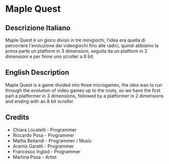 # Maple Quest

## Descrizione Italiano

Maple Quest è un gioco diviso in tre minigiochi, l'idea era quella di percorrere l'evoluzione dei videogiochi fino alle radici, quindi abbiamo la prima parte un platform in 3 dimensioni, seguita da un platform in 2 dimensioni e per finire uno scroller a 8 bit.

## English Description

Maple Quest is a game divided into three microgames, the idea was to run through the evolution of video games up to the roots, so we have the first part a platformer in 3 dimensions, followed by a platformer in 2 dimensions and ending with an 8 bit scroller.

## Credits

* Chiara Locatelli - Programmer
* Riccardo Posa - Programmer
* Mattia Bellandi - Programmer / Music
* Aramis Garatti - Programmer
* Francesco Inglod - Programmer
* Martina Posa  - Artist

